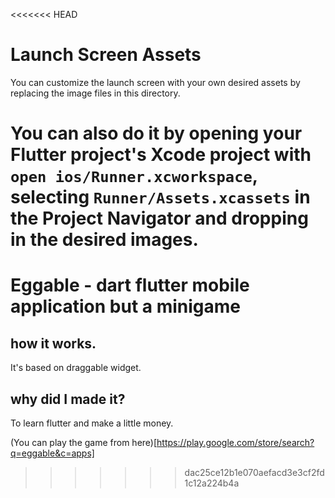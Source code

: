 <<<<<<< HEAD
# Launch Screen Assets

You can customize the launch screen with your own desired assets by replacing the image files in this directory.

You can also do it by opening your Flutter project's Xcode project with `open ios/Runner.xcworkspace`, selecting `Runner/Assets.xcassets` in the Project Navigator and dropping in the desired images.
=======
# Eggable - dart flutter mobile application but a minigame

## how it works.
It's based on draggable widget.

## why did I made it?
To learn flutter and make a little money.

(You can play the game from here)[https://play.google.com/store/search?q=eggable&c=apps]
>>>>>>> dac25ce12b1e070aefacd3e3cf2fd1c12a224b4a
